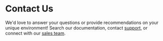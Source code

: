 # Contact Us

We'd love to answer your questions or provide recommendations on your unique
environment! Search our documentation, contact [support][phylum_support], or
connect with our [sales team][vc_contact].

[phylum_support]: mailto:phylum@veracode.com
[vc_contact]: https://www.veracode.com/contact-us/
